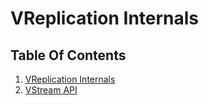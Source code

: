 # VReplication Internals

## Table Of Contents
1. [VReplication Internals](./vreplication.md)
1. [VStream API](./vstream-api.md)
